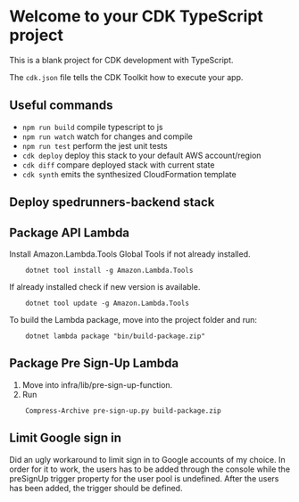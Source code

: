 # Welcome to your CDK TypeScript project

This is a blank project for CDK development with TypeScript.

The `cdk.json` file tells the CDK Toolkit how to execute your app.

## Useful commands

* `npm run build`   compile typescript to js
* `npm run watch`   watch for changes and compile
* `npm run test`    perform the jest unit tests
* `cdk deploy`      deploy this stack to your default AWS account/region
* `cdk diff`        compare deployed stack with current state
* `cdk synth`       emits the synthesized CloudFormation template

## Deploy spedrunners-backend stack
## Package API Lambda
Install Amazon.Lambda.Tools Global Tools if not already installed.
```
    dotnet tool install -g Amazon.Lambda.Tools
```

If already installed check if new version is available.
```
    dotnet tool update -g Amazon.Lambda.Tools
```

To build the Lambda package, move into the project folder and run:
```
    dotnet lambda package "bin/build-package.zip"
```

## Package Pre Sign-Up Lambda
1. Move into infra/lib/pre-sign-up-function.
2. Run
```
    Compress-Archive pre-sign-up.py build-package.zip
```

## Limit Google sign in
Did an ugly workaround to limit sign in to Google accounts of my choice. In order for it to work, the users has to be added through the console while the preSignUp trigger property for the user pool is undefined. After the users has been added, the trigger should be defined.